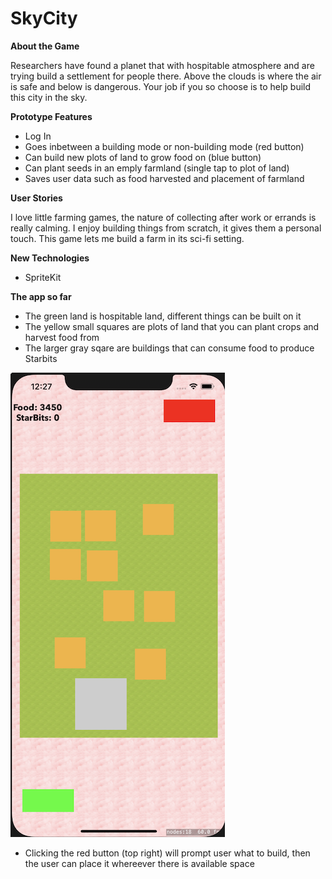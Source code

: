 # SkyCity #

**About the Game**

Researchers have found a planet that with hospitable atmosphere and are trying build a settlement for people there. Above the clouds is where the air is safe and below is dangerous. Your job if you so choose is to help build this city in the sky.

**Prototype Features**

* Log In
* Goes inbetween a building mode or non-building mode (red button)
* Can build new plots of land to grow food on (blue button)
* Can plant seeds in an emply farmland (single tap to plot of land)
* Saves user data such as food harvested and placement of farmland 

**User Stories**

I love little farming games, the nature of collecting after work or errands is really calming. I enjoy building things from scratch, it gives them a personal touch. This game lets me build a farm in its sci-fi setting.


**New Technologies**
* SpriteKit


**The app so far**
* The green land is hospitable land, different things can be built on it
* The yellow small squares are plots of land that you can plant crops and harvest food from
* The larger gray sqare are buildings that can consume food to produce Starbits

<img src=https://github.com/Agarrovi1/SkyCity/blob/master/Images/Screen%20Shot%202020-06-20%20at%2012.27.18%20PM.png alt=Example of land with harvest plots and building width=343 height=743>

* Clicking the red button (top right) will prompt user what to build, then the user can place it whereever there is available space



